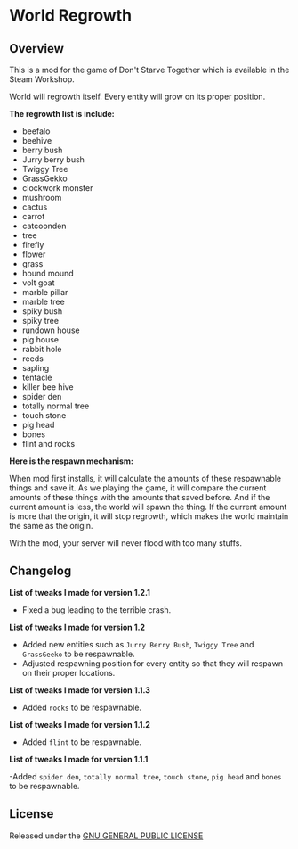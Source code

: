 # World Regrowth

## Overview

This is a mod for the game of Don't Starve Together which is available in the Steam Workshop. 

World will regrowth itself. Every entity will grow on its proper position.

**The regrowth list is include:**

- beefalo
- beehive
- berry bush
- Jurry berry bush
- Twiggy Tree
- GrassGekko
- clockwork monster
- mushroom
- cactus
- carrot
- catcoonden
- tree
- firefly
- flower
- grass
- hound mound
- volt goat
- marble pillar
- marble tree
- spiky bush
- spiky tree
- rundown house
- pig house
- rabbit hole
- reeds
- sapling
- tentacle
- killer bee hive
- spider den
- totally normal tree
- touch stone
- pig head
- bones
- flint and rocks

**Here is the respawn mechanism:**

When mod first installs, it will calculate the amounts of these respawnable things and save it. As we playing the game, it will compare the current amounts of these things with the amounts that saved before. And if the current amount is less, the world will spawn the thing. If the current amount is more that the origin, it will stop regrowth, which makes the world maintain the same as the origin.

With the mod, your server will never flood with too many stuffs.

## Changelog

**List of tweaks I made for version 1.2.1**

- Fixed a bug leading to the terrible crash.

**List of tweaks I made for version 1.2**

- Added new entities such as `Jurry Berry Bush`, `Twiggy Tree` and `GrassGeeko` to be respawnable.
- Adjusted respawning position for every entity so that they will respawn on their proper locations.

**List of tweaks I made for version 1.1.3**

- Added `rocks` to be respawnable.

**List of tweaks I made for version 1.1.2**

- Added `flint` to be respawnable.

**List of tweaks I made for version 1.1.1**

-Added `spider den`, `totally normal tree`, `touch stone`, `pig head` and `bones` to be respawnable.

## License

Released under the [GNU GENERAL PUBLIC LICENSE](https://www.gnu.org/licenses/gpl-3.0.en.html)